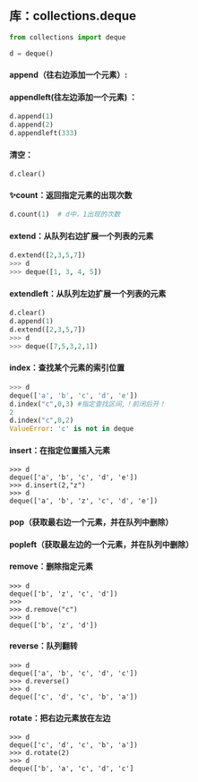 ## 库：collections.deque

```python
from collections import deque

d = deque()
```

#### append（往右边添加一个元素）:

#### appendleft(往左边添加一个元素) ：

```python
d.append(1)
d.append(2)
d.appendleft(333)
```

#### 清空：

```
d.clear()
```

#### ✨count：返回指定元素的出现次数

```python
d.count(1)  # d中，1出现的次数
```

#### extend：从队列右边扩展一个列表的元素

```python
d.extend([2,3,5,7])
>>> d
>>> deque([1, 3, 4, 5])
```

#### extendleft：从队列左边扩展一个列表的元素

```python
d.clear()
d.append(1)
d.extend([2,3,5,7])
>>> d
>>> deque([7,5,3,2,1])
```

#### index：查找某个元素的索引位置

```python
>>> d
deque(['a', 'b', 'c', 'd', 'e'])
d.index("c",0,3) #指定查找区间,！前闭后开！
2
d.index("c",0,2)
ValueError: 'c' is not in deque
```

#### insert：在指定位置插入元素

```
>>> d
deque(['a', 'b', 'c', 'd', 'e'])
>>> d.insert(2,"z")
>>> d
deque(['a', 'b', 'z', 'c', 'd', 'e'])
```

#### pop（获取最右边一个元素，并在队列中删除）

#### popleft（获取最左边的一个元素，并在队列中删除）

#### remove：删除指定元素

```
>>> d
deque(['b', 'z', 'c', 'd'])
>>>
>>> d.remove("c")
>>> d
deque(['b', 'z', 'd'])
```

#### reverse：队列翻转

```
>>> d
deque(['a', 'b', 'c', 'd', 'c'])
>>> d.reverse()
>>> d
deque(['c', 'd', 'c', 'b', 'a'])
```

#### rotate：把右边元素放在左边

```
>>> d
deque(['c', 'd', 'c', 'b', 'a'])
>>> d.rotate(2)
>>> d
deque(['b', 'a', 'c', 'd', 'c']
```

